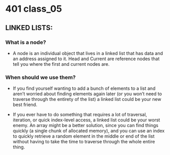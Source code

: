 # 401 class_05

## LINKED LISTS:

### What is a node?

- A node is an individual object that lives in a linked list that has data and an address assigned to it. Head and Current are reference nodes that tell you where the first and current nodes are.

### When should we use them?

- If you find yourself wanting to add a bunch of elements to a list and aren’t worried about finding elements again later (or you won’t need to traverse through the entirety of the list) a linked list could be your new best friend.

- If you ever have to do something that requires a lot of traversal, iteration, or quick index-level access, a linked list could be your worst enemy. An array might be a better solution, since you can find things quickly (a single chunk of allocated memory), and you can use an index to quickly retrieve a random element in the middle or end of the list without having to take the time to traverse through the whole entire thing.
